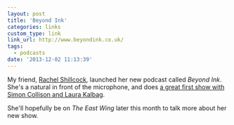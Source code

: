 ```yaml
---
layout: post
title: 'Beyond Ink'
categories: links
custom_type: link
link_url: http://www.beyondink.co.uk/
tags:
  - podcasts
date: '2013-12-02 11:13:39'
---
```

My friend, [Rachel Shillcock](http://www.rachil.li/), launched her new podcast called *Beyond Ink*. She's a natural in front of the microphone, and does [a great first show with Simon Collison and Laura Kalbag](http://www.beyondink.co.uk/shows/01-laura-and-simon).

She'll hopefully be on *The East Wing* later this month to talk more about her new show.